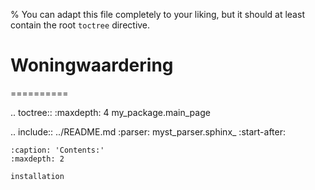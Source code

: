 % You can adapt this file completely to your liking, but it should at least contain the root `toctree` directive.

# Woningwaardering
==========

.. toctree::
   :maxdepth: 4
   my_package.main_page

.. include:: ../README.md
   :parser: myst_parser.sphinx_
   :start-after: <!-- index.rst content start -->

```{toctree}
:caption: 'Contents:'
:maxdepth: 2

installation
